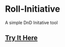 # Roll-Initiative
 A simple DnD Initative tool

## [Try It Here](https://orange-flower-022188903.azurestaticapps.net/)
